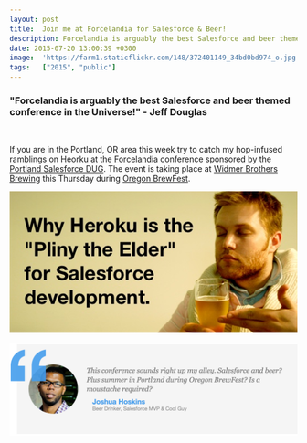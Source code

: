 ```yaml
---
layout: post
title:  Join me at Forcelandia for Salesforce & Beer!
description: Forcelandia is arguably the best Salesforce and beer themed conference in the Universe! - Jeff Douglas If you are in the Portland, OR area this week try to catch my hop-infused ramblings on Heorku at the Forcelandia  conference sponsored by the Portland Salesforce DUG . The event is taking place at Widmer Brothers Brewing  this Thursday during Oregon BrewFest .
date: 2015-07-20 13:00:39 +0300
image:  'https://farm1.staticflickr.com/148/372401149_34bd0bd974_o.jpg'
tags:   ["2015", "public"]
---
```

<h3 id="forcelandiaisarguablythebestsalesforceandbeerthemedconferenceintheuniversejeffdouglas">"Forcelandia is arguably the best Salesforce and beer themed conference in the Universe!" - Jeff Douglas</h3>
<p><img src="http://forcelandia.herokuapp.com/img/logo@2x.png" alt="" ></p>
<p>If you are in the Portland, OR area this week try to catch my hop-infused ramblings on Heorku at the <a href="http://www.forcelandia.com">Forcelandia</a> conference sponsored by the <a href="http://www.meetup.com/Portland-Salesforce-Developer-Group/">Portland Salesforce DUG</a>. The event is taking place at <a href="http://widmerbrothers.com/">Widmer Brothers Brewing</a> this Thursday during <a href="http://www.oregonbrewfest.com/">Oregon BrewFest</a>.</p>
<p><img src="images/heroku-pliny.jpg" alt="" ></p>
<p><img src="images/joshua-hoskins.png" alt="" ></p>

